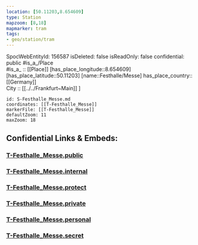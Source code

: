 ```yaml
---
location: [50.11203,8.654609] 
type: Station 
mapzoom: [8,18] 
mapmarker: tram 
tags:
- geo/station/tram
---
```

SpocWebEntityId: 156587
isDeleted: false
isReadOnly: false
confidential: public
#is_a_/Place  
#is_a_ :: [[Place]] 
[has_place_longitude::8.654609] 
[has_place_latitude::50.11203] 
[name::Festhalle/Messe] 
has_place_country:: [[Germany]]  
City :: [[../../Frankfurt~Main]] ] 


```leaflet
id: S-Festhalle_Messe.md
coordinates: [[T-Festhalle_Messe]] 
markerFile: [[T-Festhalle_Messe]] 
defaultZoom: 11 
maxZoom: 18
```


## Confidential Links & Embeds: 

### [T-Festhalle_Messe.public](/_public/\Earth\Continent\Europe\Europe~Central\Germany\Germany~West\Hessen\counties~Hessen\Frankfurt~Main\Stations-FFM~TT-Festhalle_Messe.public.md) 

### [T-Festhalle_Messe.internal](/_internal/\Earth\Continent\Europe\Europe~Central\Germany\Germany~West\Hessen\counties~Hessen\Frankfurt~Main\Stations-FFM~TT-Festhalle_Messe.internal.md) 

### [T-Festhalle_Messe.protect](/_protect/\Earth\Continent\Europe\Europe~Central\Germany\Germany~West\Hessen\counties~Hessen\Frankfurt~Main\Stations-FFM~TT-Festhalle_Messe.protect.md) 

### [T-Festhalle_Messe.private](/_private/\Earth\Continent\Europe\Europe~Central\Germany\Germany~West\Hessen\counties~Hessen\Frankfurt~Main\Stations-FFM~TT-Festhalle_Messe.private.md) 

### [T-Festhalle_Messe.personal](/_personal/\Earth\Continent\Europe\Europe~Central\Germany\Germany~West\Hessen\counties~Hessen\Frankfurt~Main\Stations-FFM~TT-Festhalle_Messe.personal.md) 

### [T-Festhalle_Messe.secret](/_secret/\Earth\Continent\Europe\Europe~Central\Germany\Germany~West\Hessen\counties~Hessen\Frankfurt~Main\Stations-FFM~TT-Festhalle_Messe.secret.md)

